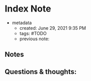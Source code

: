 # Index Note

- metadata
	- created: June 29, 2021 9:35 PM
	- tags: #TODO
	- previous note:

## Notes

## Questions & thoughts:

